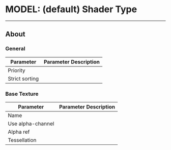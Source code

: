 # MODEL: (default) Shader Type

___

## About

### General

| Parameter | Parameter Description |
|---|---|
| Priority |  |
| Strict sorting |  |

### Base Texture

| Parameter | Parameter Description |
|---|---|
| Name |  |
| Use alpha-channel |  |
| Alpha ref |  |
| Tessellation |  |
